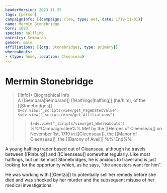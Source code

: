 ```yaml
---
headerVersion: 2023.11.25
tags: [person]
campaignInfo: [{campaign: clee, type: met, date: 1719-11-01}]
name: Mermin Stonebridge
born: 1693
species: halfling
ancestry: Sembaran
gender: male
affiliations: [{org: Stonebridges, type: primary}]
whereabouts:
- {type: home, location: Cleenseau}
---
```

# Mermin Stonebridge
>[!info]+ Biographical Info  
> A [[Sembara|Sembaran]] [[Halflings|halfling]] (he/him), of the [[Stonebridges]]  
> `$=dv.view("_scripts/view/get_PageDatedValue")`  
> `$=dv.view("_scripts/view/get_Affiliations")`  
>> `$=dv.view("_scripts/view/get_Whereabouts")`  
>> %%^Campaign:clee%% Met by the [[Heroes of Cleenseau]] on November 1st, 1719 in [[Cleenseau]], the [[Manor of Cleenseau]], the [[Barony of Aveil]] %%^End%%

A young halfling trader based out of Cleanseau, although he travels between [[Rinburg]] and [[Cleenseau]] somewhat regularly.  Like most halflings, but unlike most Stonebridges, he is anxious to travel and is just looking for the opportunity which, as he says, "the ancestors want for him".

He was working with [[Gentza]] to potentially sell her remedy before she died and was shocked by her murder and the subsequent misuse of her medical investigations.